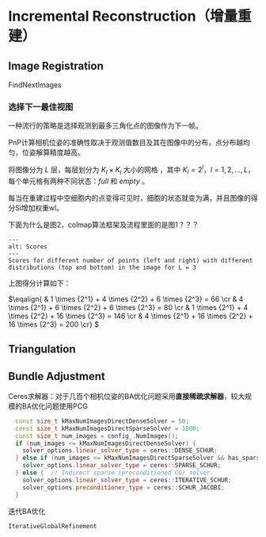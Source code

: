 # Incremental Reconstruction（增量重建）

## Image Registration



FindNextImages

### 选择下一最佳视图

一种流行的策略是选择观测到最多三角化点的图像作为下一帧。

PnP计算相机位姿的准确性取决于观测值数目及其在图像中的分布，点分布越均匀，位姿解算精度越高。

将图像分为 $L$ 层，每层划分为 ${{K_l} \times {K_l}}$ 大小的网格 ，其中 ${K_l = 2^l}$，${l = 1,2, \ldots ,L}$，每个单元格有两种不同状态：$full$ 和 $empty$ 。

每当在重建过程中空细胞内的点变得可见时，细胞的状态就变为满，并且图像的得分Si增加权重wl。

下面为什么是图2，colmap算法框架及流程里面的是图1？？？

```{figure} assets/Scores.png
---
alt: Scores
---
Scores for different number of points (left and right) with different distributions (top and bottom) in the image for L = 3
```

上图得分计算如下：

$\eqalign{
  & 1 \times {2^1} + 4 \times {2^2} + 6 \times {2^3} = 66  \cr 
  & 4 \times {2^1} + 6 \times {2^2} + 6 \times {2^3} = 80  \cr 
  & 1 \times {2^1} + 4 \times {2^2} + 16 \times {2^3} = 146  \cr 
  & 4 \times {2^1} + 16 \times {2^2} + 16 \times {2^3} = 200 \cr} $

## Triangulation





## Bundle Adjustment

Ceres求解器：对于几百个相机位姿的BA优化问题采用**直接稀疏求解器**，较大规模的BA优化问题使用PCG

```C++
  const size_t kMaxNumImagesDirectDenseSolver = 50;
  const size_t kMaxNumImagesDirectSparseSolver = 1000;
  const size_t num_images = config_.NumImages();
  if (num_images <= kMaxNumImagesDirectDenseSolver) {
    solver_options.linear_solver_type = ceres::DENSE_SCHUR;
  } else if (num_images <= kMaxNumImagesDirectSparseSolver && has_sparse) {
    solver_options.linear_solver_type = ceres::SPARSE_SCHUR;
  } else {  // Indirect sparse (preconditioned CG) solver.
    solver_options.linear_solver_type = ceres::ITERATIVE_SCHUR;
    solver_options.preconditioner_type = ceres::SCHUR_JACOBI;
  }
```

迭代BA优化

```
IterativeGlobalRefinement
```

